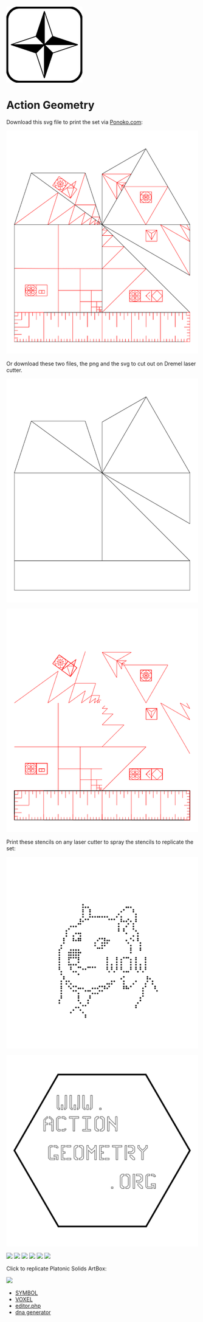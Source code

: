 [![](iconsymbols/map.svg)](maps/home)

# Action Geometry

Download this svg file to print the set via [Ponoko.com](https://www.ponoko.com):

[![](iconsymbols/fullsetponoko2.svg)](iconsymbols/fullsetponoko2.svg)

Or download these two files, the png and the svg to cut out on Dremel laser cutter.

[![](iconsymbols/fullsetdremel.svg)](iconsymbols/fullsetdremel.svg)

[![](iconsymbols/fullsetdremel.png)](iconsymbols/fullsetdremel.png)

Print these stencils on any laser cutter to spray the stencils to replicate the set:

[![](iconsymbols/dogelaser.svg)](iconsymbols/dogelaser.svg)

[![](iconsymbols/actiongeometrydotorg.svg)](iconsymbols/actiongeometrydotorg.svg)

![](https://i.imgur.com/xt1HCtu.jpg)
![](https://i.imgur.com/BtOx3D1.jpg)
![](https://i.imgur.com/oCXWSGN.jpg)
![](https://i.imgur.com/Tp6xtV6.jpg)
![](https://i.imgur.com/TD5Sqs6.jpg)
![](https://i.imgur.com/vkUCCZP.jpg)

Click to replicate Platonic Solids ArtBox:

[![](https://i.imgur.com/qHFkNbg.jpg)](scrolls/box.md)

 - [SYMBOL](symbol.html)
 - [VOXEL](voxel.html)
 - [editor.php](editor.php)
 - [dna generator](dnagenerator.php)



